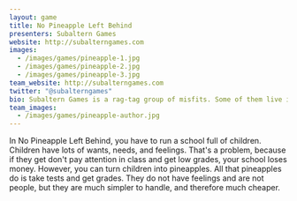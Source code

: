 ```yaml
---
layout: game
title: No Pineapple Left Behind
presenters: Subaltern Games
website: http://subalterngames.com
images:
  - /images/games/pineapple-1.jpg
  - /images/games/pineapple-2.jpg
  - /images/games/pineapple-3.jpg
team_website: http://subalterngames.com
twitter: "@subalterngames"
bio: Subaltern Games is a rag-tag group of misfits. Some of them live in Boston. The rest wish that they did. They make leftist satirical games. Their first game, Neocolonialism, was showcased at Different Games 2013. Seth Alter, the Captain of Industry of the company, used to be a middle school teacher; their current project, No Pineapple Left Behind, was inspired by that experience.
team_images:
  - /images/games/pineapple-author.jpg
---
```

In No Pineapple Left Behind, you have to run a school full of children. Children have lots of wants, needs, and feelings. That's a problem, because if they get don't pay attention in class and get low grades, your school loses money. However, you can turn children into pineapples. All that pineapples do is take tests and get grades. They do not have feelings and are not people, but they are much simpler to handle, and therefore much cheaper.
